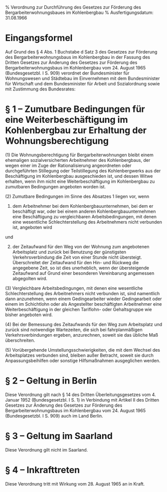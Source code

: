 % Verordnung zur Durchführung des Gesetzes zur Förderung des Bergarbeiterwohnungsbaues im Kohlenbergbau
% Ausfertigungsdatum: 31.08.1966
 
# Eingangsformel

Auf Grund des § 4 Abs. 1 Buchstabe d Satz 3 des Gesetzes zur Förderung des Bergarbeiterwohnungsbaus im Kohlenbergbau in der Fassung des Dritten Gesetzes zur Änderung des Gesetzes zur Förderung des Bergarbeiterwohnungsbaus im Kohlenbergbau vom 24. August 1965 (Bundesgesetzbl. I S. 909) verordnet der Bundesminister für Wohnungswesen und Städtebau im Einvernehmen mit dem Bundesminister für Wirtschaft und dem Bundesminister für Arbeit und Sozialordnung sowie mit Zustimmung des Bundesrates:

# § 1 – Zumutbare Bedingungen für eine Weiterbeschäftigung im Kohlenbergbau zur Erhaltung der Wohnungsberechtigung

(1) Die Wohnungsberechtigung für Bergarbeiterwohnungen bleibt einem ehemaligen sozialversicherten Arbeitnehmer des Kohlenbergbaus, der wegen einer im Zuge der Rationalisierung angeordneten oder durchgeführten Stillegung oder Teilstillegung des Kohlenbergwerks aus der Beschäftigung im Kohlenbergbau ausgeschieden ist, und dessen Witwe erhalten, wenn ihm nicht eine Weiterbeschäftigung im Kohlenbergbau zu zumutbaren Bedingungen angeboten worden ist.

(2) Zumutbare Bedingungen im Sinne des Absatzes 1 liegen vor, wenn

1. dem Arbeitnehmer bei dem Kohlenbergbauunternehmen, bei dem er beschäftigt war, oder bei einem anderen Kohlenbergbauunternehmen eine Beschäftigung zu vergleichbaren Arbeitsbedingungen, mit denen eine wesentliche Schlechterstellung des Arbeitnehmers nicht verbunden ist, angeboten wird

und

2. der Zeitaufwand für den Weg von der Wohnung zum angebotenen Arbeitsplatz und zurück bei Benutzung der günstigsten Verkehrsverbindung die Zeit von einer Stunde nicht übersteigt. Überschreitet der Zeitaufwand für den Hin- und Rückweg die angegebene Zeit, so ist dies unerheblich, wenn der übersteigende Zeitaufwand auf Grund einer besonderen Vereinbarung angemessen abgegolten wird.

(3) Vergleichbare Arbeitsbedingungen, mit denen eine wesentliche Schlechterstellung des Arbeitnehmers nicht verbunden ist, sind namentlich dann anzunehmen, wenn einem Gedingearbeiter wieder Gedingearbeit oder einem im Schichtlohn oder als Angestellter beschäftigten Arbeitnehmer eine Weiterbeschäftigung in der gleichen Tariflohn- oder Gehaltsgruppe wie bisher angeboten wird.

(4) Bei der Bemessung des Zeitaufwands für den Weg zum Arbeitsplatz und zurück sind notwendige Wartezeiten, die sich bei fahrplanmäßigen Verkehrsverbindungen ergeben, anzurechnen, soweit sie das übliche Maß überschreiten.

(5) Vorübergehende Umstellungsschwierigkeiten, die mit dem Wechsel des Arbeitsplatzes verbunden sind, bleiben außer Betracht, soweit sie durch Anpassungsbeihilfen oder sonstige Hilfsmaßnahmen ausgeglichen werden.

# § 2 – Geltung in Berlin

Diese Verordnung gilt nach § 14 des Dritten Überleitungsgesetzes vom 4. Januar 1952 (Bundesgesetzbl. I S. 1) in Verbindung mit Artikel II des Dritten Gesetzes zur Änderung des Gesetzes zur Förderung des Bergarbeiterwohnungsbaus im Kohlenbergbau vom 24. August 1965 (Bundesgesetzbl. I S. 909) auch im Land Berlin.

# § 3 – Geltung im Saarland

Diese Verordnung gilt nicht im Saarland.

# § 4 – Inkrafttreten

Diese Verordnung tritt mit Wirkung vom 28. August 1965 an in Kraft.
